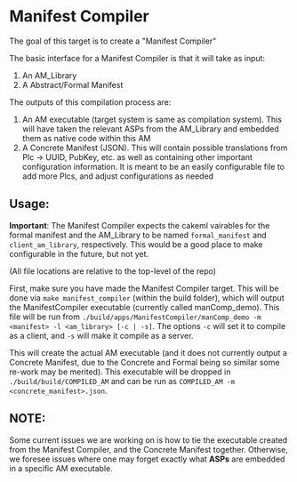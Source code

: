 # Manifest Compiler

The goal of this target is to create a "Manifest Compiler"

The basic interface for a Manifest Compiler is that it will take as input:

1. An AM_Library
2. A Abstract/Formal Manifest

The outputs of this compilation process are:

1. An AM executable (target system is same as compilation system). This will have taken the relevant ASPs from the AM_Library and embedded them as native code within this AM
2. A Concrete Manifest (JSON). This will contain possible translations from Plc -> UUID, PubKey, etc. as well as containing other important configuration information. It is meant to be an easily configurable file to add more Plcs, and adjust configurations as needed

## Usage:

**Important**:
The Manifest Compiler expects the cakeml vairables for the formal manifest and the AM_Library to be named `formal_manifest` and `client_am_library`, respectively. This would be a good place to make configurable in the future, but not yet.

(All file locations are relative to the top-level of the repo)

First, make sure you have made the Manifest Compiler target.
This will be done via `make manifest_compiler` (within the build folder), which will output the
ManifestCompiler executable (currently called manComp_demo).
This file will be run from `./build/apps/ManifestCompiler/manComp_demo -m <manifest> -l <am_library> [-c | -s]`.
The options `-c` will set it to compile as a client, and `-s` will make it compile as a server.

This will create the actual AM executable (and it does not currently output a Concrete Manifest, due to the Concrete and Formal being so similar some re-work may be merited).
This executable will be dropped in `./build/build/COMPILED_AM` and can be run as `COMPILED_AM -m <concrete_manifest>.json`.

## NOTE:

Some current issues we are working on is how to tie the executable created from the Manifest Compiler, and the Concrete Manifest together. Otherwise, we foresee issues where one may forget exactly what **ASPs** are embedded in a specific AM executable.

